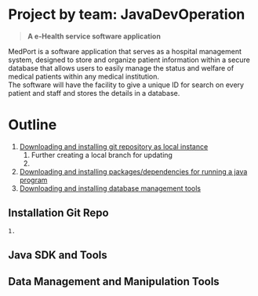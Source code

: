 # Project by team: JavaDevOperation
   > **A e-Health service software application**
<p>MedPort is a software application that serves as a hospital management system, designed to store and organize patient information within a secure database that allows users to easily manage the status and welfare of medical patients within any medical institution. <br>The software will have the facility to give a unique ID for search on every patient and staff and stores the details in a database.</p>


# Outline
1. [Downloading and installing git repository as local instance](##-Installation-Setup)
    1. Further creating a local branch for updating
    2. 
2. [Downloading and installing packages/dependencies for running a java program](##-Java-SDK-and-Tools)
3. [Downloading and installing database management tools](##-Data-Management-and-Manipulation-Tools)



## Installation Git Repo
    1. 


## Java SDK and Tools

## Data Management and Manipulation Tools